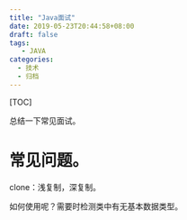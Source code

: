 ```yaml
---
title: "Java面试"
date: 2019-05-23T20:44:58+08:00
draft: false
tags: 
   - JAVA
categories:
  - 技术
  - 归档
---
```


[TOC]

总结一下常见面试。

<!--more-->

# 常见问题。

clone：浅复制，深复制。 

如何使用呢？需要时检测类中有无基本数据类型。


